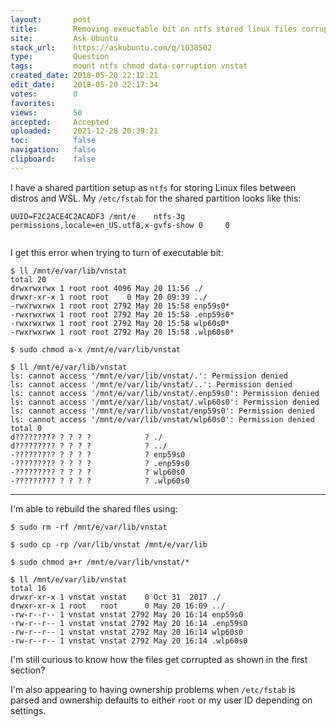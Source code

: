 ```yaml
---
layout:       post
title:        Removing exeuctable bit on ntfs stored linux files corrupts files
site:         Ask Ubuntu
stack_url:    https://askubuntu.com/q/1038502
type:         Question
tags:         mount ntfs chmod data-corruption vnstat
created_date: 2018-05-20 22:12:21
edit_date:    2018-05-20 22:17:34
votes:        0
favorites:    
views:        50
accepted:     Accepted
uploaded:     2021-12-28 20:39:21
toc:          false
navigation:   false
clipboard:    false
---
```


I have a shared partition setup as `ntfs` for storing Linux files between distros and WSL. My `/etc/fstab` for the shared partition looks like this:

``` 
UUID=F2C2ACE4C2ACADF3 /mnt/e    ntfs-3g permissions,locale=en_US.utf8,x-gvfs-show 0 	0
 
```

I get this error when trying to turn of executable bit:

``` 
$ ll /mnt/e/var/lib/vnstat
total 20
drwxrwxrwx 1 root root 4096 May 20 11:56 ./
drwxr-xr-x 1 root root    0 May 20 09:39 ../
-rwxrwxrwx 1 root root 2792 May 20 15:58 enp59s0*
-rwxrwxrwx 1 root root 2792 May 20 15:58 .enp59s0*
-rwxrwxrwx 1 root root 2792 May 20 15:58 wlp60s0*
-rwxrwxrwx 1 root root 2792 May 20 15:58 .wlp60s0*

$ sudo chmod a-x /mnt/e/var/lib/vnstat

```

``` 
$ ll /mnt/e/var/lib/vnstat
ls: cannot access '/mnt/e/var/lib/vnstat/.': Permission denied
ls: cannot access '/mnt/e/var/lib/vnstat/..': Permission denied
ls: cannot access '/mnt/e/var/lib/vnstat/.enp59s0': Permission denied
ls: cannot access '/mnt/e/var/lib/vnstat/.wlp60s0': Permission denied
ls: cannot access '/mnt/e/var/lib/vnstat/enp59s0': Permission denied
ls: cannot access '/mnt/e/var/lib/vnstat/wlp60s0': Permission denied
total 0
d????????? ? ? ? ?            ? ./
d????????? ? ? ? ?            ? ../
-????????? ? ? ? ?            ? enp59s0
-????????? ? ? ? ?            ? .enp59s0
-????????? ? ? ? ?            ? wlp60s0
-????????? ? ? ? ?            ? .wlp60s0

```


----------

I'm able to rebuild the shared files using:

``` 
$ sudo rm -rf /mnt/e/var/lib/vnstat

$ sudo cp -rp /var/lib/vnstat /mnt/e/var/lib

$ sudo chmod a+r /mnt/e/var/lib/vnstat/*

$ ll /mnt/e/var/lib/vnstat
total 16
drwxr-xr-x 1 vnstat vnstat    0 Oct 31  2017 ./
drwxr-xr-x 1 root   root      0 May 20 16:09 ../
-rw-r--r-- 1 vnstat vnstat 2792 May 20 16:14 enp59s0
-rw-r--r-- 1 vnstat vnstat 2792 May 20 16:14 .enp59s0
-rw-r--r-- 1 vnstat vnstat 2792 May 20 16:14 wlp60s0
-rw-r--r-- 1 vnstat vnstat 2792 May 20 16:14 .wlp60s0

```

I'm still curious to know how the files get corrupted as shown in the first section?

I'm also appearing to having ownership problems when `/etc/fstab` is parsed and ownership defaults to either `root` or my user ID depending on settings.
